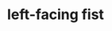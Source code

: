 ---
layout: smileys&emotion
title: left-facing fist
emoji: left_facing_fist
permalink: 🤛.html
image: assets/img/3moji/left_facing_fist.png
---